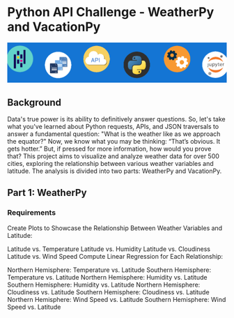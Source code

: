 # Python API Challenge - WeatherPy and VacationPy
![Alt text](image.png)

## Background
Data's true power is its ability to definitively answer questions. So, let's take what you've learned about Python requests, APIs, and JSON traversals to answer a fundamental question: "What is the weather like as we approach the equator?"
Now, we know what you may be thinking: “That’s obvious. It gets hotter.” But, if pressed for more information, how would you prove that?
This project aims to visualize and analyze weather data for over 500 cities, exploring the relationship between various weather variables and latitude. The analysis is divided into two parts: WeatherPy and VacationPy.

## Part 1: WeatherPy
### Requirements
Create Plots to Showcase the Relationship Between Weather Variables and Latitude:

Latitude vs. Temperature
Latitude vs. Humidity
Latitude vs. Cloudiness
Latitude vs. Wind Speed
Compute Linear Regression for Each Relationship:

Northern Hemisphere: Temperature vs. Latitude
Southern Hemisphere: Temperature vs. Latitude
Northern Hemisphere: Humidity vs. Latitude
Southern Hemisphere: Humidity vs. Latitude
Northern Hemisphere: Cloudiness vs. Latitude
Southern Hemisphere: Cloudiness vs. Latitude
Northern Hemisphere: Wind Speed vs. Latitude
Southern Hemisphere: Wind Speed vs. Latitude